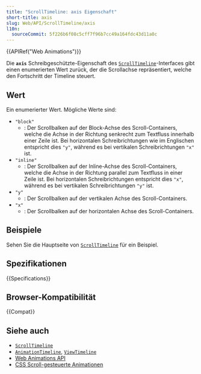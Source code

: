 ```yaml
---
title: "ScrollTimeline: axis Eigenschaft"
short-title: axis
slug: Web/API/ScrollTimeline/axis
l10n:
  sourceCommit: 5f226b6f08c5cff7f96b7cc49a164fdc43d11a0c
---
```


{{APIRef("Web Animations")}}

Die **`axis`** Schreibgeschützte-Eigenschaft des [`ScrollTimeline`](/de/docs/Web/API/ScrollTimeline)-Interfaces gibt einen enumerierten Wert zurück, der die Scrollachse repräsentiert, welche den Fortschritt der Timeline steuert.

## Wert

Ein enumerierter Wert. Mögliche Werte sind:

- `"block"`
  - : Der Scrollbalken auf der Block-Achse des Scroll-Containers, welche die Achse in der Richtung senkrecht zum Textfluss innerhalb einer Zeile ist. Bei horizontalen Schreibrichtungen wie im Englischen entspricht dies `"y"`, während es bei vertikalen Schreibrichtungen `"x"` ist.
- `"inline"`
  - : Der Scrollbalken auf der Inline-Achse des Scroll-Containers, welche die Achse in der Richtung parallel zum Textfluss in einer Zeile ist. Bei horizontalen Schreibrichtungen entspricht dies `"x"`, während es bei vertikalen Schreibrichtungen `"y"` ist.
- `"y"`
  - : Der Scrollbalken auf der vertikalen Achse des Scroll-Containers.
- `"x"`
  - : Der Scrollbalken auf der horizontalen Achse des Scroll-Containers.

## Beispiele

Sehen Sie die Hauptseite von [`ScrollTimeline`](/de/docs/Web/API/ScrollTimeline) für ein Beispiel.

## Spezifikationen

{{Specifications}}

## Browser-Kompatibilität

{{Compat}}

## Siehe auch

- [`ScrollTimeline`](/de/docs/Web/API/ScrollTimeline)
- [`AnimationTimeline`](/de/docs/Web/API/AnimationTimeline), [`ViewTimeline`](/de/docs/Web/API/ViewTimeline)
- [Web Animations API](/de/docs/Web/API/Web_Animations_API)
- [CSS Scroll-gesteuerte Animationen](/de/docs/Web/CSS/CSS_scroll-driven_animations)

